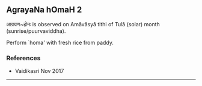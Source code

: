 ## AgrayaNa hOmaH 2

आग्रयण~होमः is observed on Amāvāsyā tithi of Tulā (solar) month (sunrise/puurvaviddha).

Perform `homa' with fresh rice from paddy.
### References
* Vaidikasri Nov 2017

---
